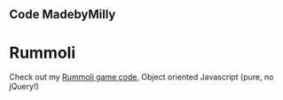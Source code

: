 ## Code MadebyMilly

# Rummoli
Check out my [Rummoli game code](https://madebymilly.github.io/rummoli), Object oriented Javascript (pure, no jQuery!)
